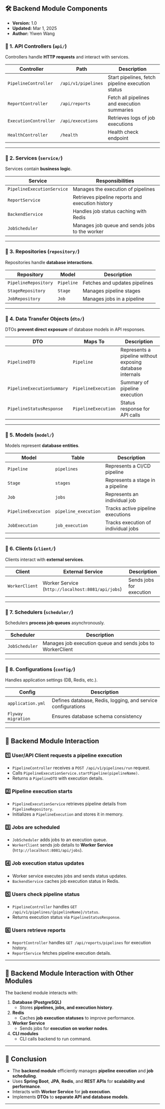 ## 🛠️ **Backend Module Components**

- **Version:** 1.0
- **Updated:** Mar 1, 2025
- **Author:** Yiwen Wang

### 📌 1. **API Controllers (`api/`)**
Controllers handle **HTTP requests** and interact with services.

| Controller | Path | Description |
|------------|------|-------------|
| `PipelineController` | `/api/v1/pipelines` | Start pipelines, fetch pipeline execution status |
| `ReportController` | `/api/reports` | Fetch all pipelines and execution summaries |
| `ExecutionController` | `/api/executions` | Retrieves logs of job executions |
| `HealthController` | `/health` | Health check endpoint |

---

### 📌 2. **Services (`service/`)**
Services contain **business logic**.

| Service | Responsibilities |
|---------|------------------|
| `PipelineExecutionService` | Manages the execution of pipelines |
| `ReportService` | Retrieves pipeline reports and execution history |
| `BackendService` | Handles job status caching with Redis |
| `JobScheduler` | Manages job queue and sends jobs to the worker |

---

### 📌 3. **Repositories (`repository/`)**
Repositories handle **database interactions**.

| Repository | Model | Description |
|------------|---------|-------------|
| `PipelineRepository` | `Pipeline` | Fetches and updates pipelines |
| `StageRepository` | `Stage` | Manages pipeline stages |
| `JobRepository` | `Job` | Manages jobs in a pipeline |

---

### 📌 4. **Data Transfer Objects (`dto/`)**
DTOs **prevent direct exposure** of database models in API responses.

| DTO | Maps To | Description |
|-----|--------|-------------|
| `PipelineDTO` | `Pipeline` | Represents a pipeline without exposing database internals |
| `PipelineExecutionSummary` | `PipelineExecution` | Summary of pipeline execution |
| `PipelineStatusResponse` | `PipelineExecution` | Status response for API calls |

---

### 📌 5. **Models (`model/`)**
Models represent **database entities**.

| Model | Table | Description |
|--------|------|-------------|
| `Pipeline` | `pipelines` | Represents a CI/CD pipeline |
| `Stage` | `stages` | Represents a stage in a pipeline |
| `Job` | `jobs` | Represents an individual job |
| `PipelineExecution` | `pipeline_execution` | Tracks active pipeline executions |
| `JobExecution` | `job_execution` | Tracks execution of individual jobs |

---

### 📌 6. **Clients (`client/`)**
Clients interact with **external services**.

| Client | External Service | Description |
|--------|----------------|-------------|
| `WorkerClient` | Worker Service (`http://localhost:8081/api/jobs`) | Sends jobs for execution |

---

### 📌 7. **Schedulers (`scheduler/`)**
Schedulers **process job queues** asynchronously.

| Scheduler | Description |
|-----------|-------------|
| `JobScheduler` | Manages job execution queue and sends jobs to WorkerClient |

---

### 📌 8. **Configurations (`config/`)**
Handles application settings (DB, Redis, etc.).

| Config | Description |
|--------|-------------|
| `application.yml` | Defines database, Redis, logging, and service configurations |
| `Flyway migration` | Ensures database schema consistency |

---

## 🔄 **Backend Module Interaction**
### 1️⃣ **User/API Client requests a pipeline execution**
- `PipelineController` receives a `POST /api/v1/pipelines/run` request.
- Calls `PipelineExecutionService.startPipeline(pipelineName)`.
- Returns a `PipelineDTO` with execution details.

### 2️⃣ **Pipeline execution starts**
- `PipelineExecutionService` retrieves pipeline details from `PipelineRepository`.
- Initializes a `PipelineExecution` and stores it in memory.

### 3️⃣ **Jobs are scheduled**
- `JobScheduler` adds jobs to an execution queue.
- `WorkerClient` sends job details to **Worker Service** (`http://localhost:8081/api/jobs`).

### 4️⃣ **Job execution status updates**
- Worker service executes jobs and sends status updates.
- `BackendService` caches job execution status in Redis.

### 5️⃣ **Users check pipeline status**
- `PipelineController` handles `GET /api/v1/pipelines/{pipelineName}/status`.
- Returns execution status via `PipelineStatusResponse`.

### 6️⃣ **Users retrieve reports**
- `ReportController` handles `GET /api/reports/pipelines` for execution history.
- `ReportService` fetches pipeline execution details.

---

## 📡 **Backend Module Interaction with Other Modules**
The backend module interacts with:
1. **Database (PostgreSQL)**
    - Stores **pipelines, jobs, and execution history**.
2. **Redis**
    - Caches **job execution statuses** to improve performance.
3. **Worker Service**
    - Sends jobs for **execution on worker nodes**.
4. **CLI modules**
    - CLI calls backend to run command.

---

## 🚀 **Conclusion**
- The **backend module** efficiently manages **pipeline execution** and **job scheduling**.
- Uses **Spring Boot**, **JPA**, **Redis**, and **REST APIs** for **scalability and performance**.
- Interacts with **Worker Service** for **job execution**.
- Implements **DTOs** to **separate API and database models**.

---

